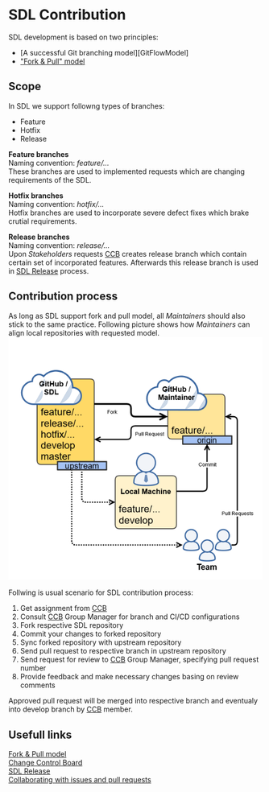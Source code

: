 # **SDL Contribution**
SDL development is based on two principles:<br>
- [A successful Git branching model][GitFlowModel]
- ["Fork & Pull" model][ForkAndPull]

## **Scope**
In SDL we support followng types of branches:<br>
- Feature
- Hotfix
- Release

**Feature branches**<br>
Naming convention: *feature/...*<br>
These branches are used to implemented requests which are changing requirements of the SDL.

**Hotfix branches**<br>
Naming convention: *hotfix/...*<br>
Hotfix branches are used to incorporate severe defect fixes which brake crutial requirements.

**Release branches**<br>
Naming convention: *release/...*<br>
Upon *Stakeholders* requests [CCB][CCB-LINK] creates release branch which contain certain set of incorporated features.
Afterwards this release branch is used in [SDL Release][SDL-REL-LINK] process.

## **Contribution process**
As long as SDL support fork and pull model, all *Maintainers* should also stick to the same practice. Following picture shows how *Maintainers* can align local repositories with requested model.<br>
![Fork & pull](assets/fork-pull-model.png "Fork & pull model")<br>

Follwing is usual scenario for SDL contribution process:
1. Get assignment from [CCB][CCB-LINK]
2. Consult [CCB][CCB-LINK] Group Manager for branch and CI/CD configurations
3. Fork respective SDL repository
4. Commit your changes to forked repository
5. Sync forked repository with upstream repository
6. Send pull request to respective branch in upstream repository
7. Send request for review to [CCB][CCB-LINK] Group Manager, specifying pull request number
8. Provide feedback and make necessary changes basing on review comments

Approved pull request will be merged into respective branch and eventualy into develop branch by [CCB][CCB-LINK] member.

## **Usefull links**
[Fork & Pull model][ForkAndPull]<br>
[Change Control Board][CCB-LINK]<br>
[SDL Release][SDL-REL-LINK]<br>
[Collaborating with issues and pull requests][GH-COL-LINK]<br>

[ForkAndPull]: https://help.github.com/articles/fork-a-repo/ "Fork & Pull model"
[CCB-LINK]: ChangeControlBoard.md "Change Control Board"
[SDL-REL-LINK]: SDLRelease.md "SDL Release"
[GH-COL-LINK]: https://help.github.com/categories/collaborating-with-issues-and-pull-requests/ "Collaborating with issues and pull requests"
